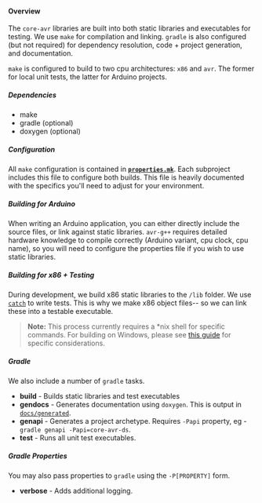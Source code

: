 #### Overview

The `core-avr` libraries are built into both static libraries and executables for testing. We use `make` for compilation and linking. `gradle` is also configured (but not required) for dependency resolution, code + project generation, and documentation.

`make` is configured to build to two cpu architectures: `x86` and `avr`. The former for local unit tests, the latter for Arduino projects.

##### Dependencies

* make
* gradle	(optional)
* doxygen	(optional)

##### Configuration

All `make` configuration is contained in [**`properties.mk`**](https://github.com/Open-farm/openfarm-core-avr/blob/master/properties.mk). Each subproject includes this file to configure both builds. This file is heavily documented with the specifics you'll need to adjust for your environment.

##### Building for Arduino

When writing an Arduino application, you can either directly include the source files, or link against static libraries. `avr-g++` requires detailed hardware knowledge to compile correctly (Arduino variant, cpu clock, cpu name), so you will need to configure the properties file if you wish to use static libraries.

##### Building for x86 + Testing

During development, we build x86 static libraries to the `/lib` folder. We use [`catch`](https://github.com/philsquared/Catch) to write tests. This is why we make x86 object files-- so we can link these into a testable executable.

>**Note:** This process currently requires a *nix shell for specific commands. For building on Windows, please see [this guide](build-process.windows.md) for specific considerations.

##### Gradle

We also include a number of `gradle` tasks.

* **build** - Builds static libraries and test executables
* **gendocs** - Generates documentation using `doxygen`. This is output in [`docs/generated`](../generated/index.html).
* **genapi** - Generates a project archetype. Requires `-Papi` property, eg - `gradle genapi -Papi=core-avr-ds`.
* **test** - Runs all unit test executables.


##### Gradle Properties

You may also pass properties to `gradle` using the `-P[PROPERTY]` form.

* **verbose** - Adds additional logging.
